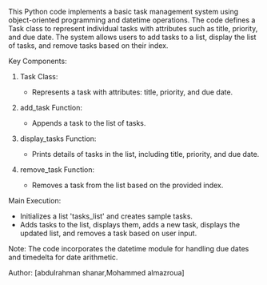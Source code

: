 This Python code implements a basic task management system using object-oriented programming and datetime operations. The code defines a Task class to represent individual tasks with attributes such as title, priority, and due date. The system allows users to add tasks to a list, display the list of tasks, and remove tasks based on their index.

Key Components:
1. Task Class:
   - Represents a task with attributes: title, priority, and due date.

2. add_task Function:
   - Appends a task to the list of tasks.

3. display_tasks Function:
   - Prints details of tasks in the list, including title, priority, and due date.

4. remove_task Function:
   - Removes a task from the list based on the provided index.

Main Execution:
- Initializes a list 'tasks_list' and creates sample tasks.
- Adds tasks to the list, displays them, adds a new task, displays the updated list, and removes a task based on user input.

Note: The code incorporates the datetime module for handling due dates and timedelta for date arithmetic.

Author: [abdulrahman shanar,Mohammed almazroua]
